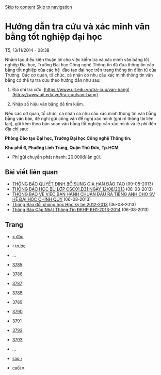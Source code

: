 [Skip to content](https://daa.uit.edu.vn/thongbao/huong-dan-tra-cuu-va-xac-minh-van-bang-tot-nghiep-dai-hoc?page=3788#main)
 [Skip to navigation](https://daa.uit.edu.vn/thongbao/huong-dan-tra-cuu-va-xac-minh-van-bang-tot-nghiep-dai-hoc?page=3788#main-nav)

Hướng dẫn tra cứu và xác minh văn bằng tốt nghiệp đại học
=========================================================

T5, 13/11/2014 - 08:38

Nhằm tạo điều kiện thuận lợi cho việc kiểm tra và xác minh văn bằng tốt nghiệp Đại học, Trường Đại học Công nghệ Thông tin đã đưa thông tin cấp bằng tốt nghiệp của các hệ  đào tạo đại học trên trang thông tin điện tử của Trường. Các cơ quan, tổ chức, cá nhân có nhu cầu xác minh thông tin văn bằng có thể tự tra cứu theo hướng dẫn như sau:

1.  Địa chỉ tra cứu: [https://www.uit.edu.vn/tra-cuu/van-bang](https://www.uit.edu.vn/tra-cuu/van-bang)
    
2.  Nhập số hiệu văn bằng để tìm kiếm.

Nếu các cơ quan, tổ chức, cá nhân có nhu cầu xác minh thông tin văn bằng bằng văn bản, đề nghị gửi công văn đề nghị xác minh (ghi rõ thông tin liên lạc), gửi kèm theo bản scan văn bằng tốt nghiệp cần xác minh và lệ phí đến địa chỉ sau:  

**Phòng Đào tạo Đại học, Trường Đại học Công nghệ Thông tin.**

**Khu phố 6, Phường Linh Trung, Quận Thủ Đức, Tp.HCM**

*   Phí gửi chuyển phát nhanh: 20.000đ/lần gửi.

Bài viết liên quan
------------------

*   [THÔNG BÁO QUYẾT ĐỊNH BỔ SUNG GIA HẠN ĐÀO TẠO](https://daa.uit.edu.vn/thongbao/thong-bao-quyet-dinh-bo-sung-gia-han-dao-tao)
     (09-08-2013)
*   [THÔNG BÁO HỌC BÙ LỚP CSC01.D31 NGÀY 12/08/2013](https://daa.uit.edu.vn/thongbao/thong-bao-hoc-bu-lop-csc01d31-ngay-12082013)
     (08-08-2013)
*   [THÔNG BÁO VỀ VIỆC BAN HÀNH CHUẨN ĐẦU RA TIẾNG ANH CHO SV HỆ ĐẠI HỌC CHÍNH QUY](https://daa.uit.edu.vn/thongbao/thong-bao-ve-viec-ban-hanh-chuan-dau-ra-tieng-anh-cho-sv-he-dai-hoc-chinh-quy)
     (06-08-2013)
*   [Thông Báo đổi phòng học Học kỳ hè 2012-2013](https://daa.uit.edu.vn/thongbao/thong-bao-doi-phong-hoc-hoc-ky-he-2012-2013)
     (06-08-2013)
*   [Thông Báo Cập Nhật Thông Tin ĐKHP KH1-2013-2014](https://daa.uit.edu.vn/thongbao/thong-bao-cap-nhat-thong-tin-dkhp-kh1-2013-2014)
     (06-08-2013)

Trang
-----

*   [« đầu](https://daa.uit.edu.vn/thongbao/huong-dan-tra-cuu-va-xac-minh-van-bang-tot-nghiep-dai-hoc "Đến trang đầu tiên")
    
*   [‹ trước](https://daa.uit.edu.vn/thongbao/huong-dan-tra-cuu-va-xac-minh-van-bang-tot-nghiep-dai-hoc?page=3787 "Đến trang kế trước")
    
*   …
*   [3785](https://daa.uit.edu.vn/thongbao/huong-dan-tra-cuu-va-xac-minh-van-bang-tot-nghiep-dai-hoc?page=3784 "Đến trang 3785")
    
*   [3786](https://daa.uit.edu.vn/thongbao/huong-dan-tra-cuu-va-xac-minh-van-bang-tot-nghiep-dai-hoc?page=3785 "Đến trang 3786")
    
*   [3787](https://daa.uit.edu.vn/thongbao/huong-dan-tra-cuu-va-xac-minh-van-bang-tot-nghiep-dai-hoc?page=3786 "Đến trang 3787")
    
*   [3788](https://daa.uit.edu.vn/thongbao/huong-dan-tra-cuu-va-xac-minh-van-bang-tot-nghiep-dai-hoc?page=3787 "Đến trang 3788")
    
*   3789
*   [3790](https://daa.uit.edu.vn/thongbao/huong-dan-tra-cuu-va-xac-minh-van-bang-tot-nghiep-dai-hoc?page=3789 "Đến trang 3790")
    
*   [3791](https://daa.uit.edu.vn/thongbao/huong-dan-tra-cuu-va-xac-minh-van-bang-tot-nghiep-dai-hoc?page=3790 "Đến trang 3791")
    
*   [3792](https://daa.uit.edu.vn/thongbao/huong-dan-tra-cuu-va-xac-minh-van-bang-tot-nghiep-dai-hoc?page=3791 "Đến trang 3792")
    
*   [3793](https://daa.uit.edu.vn/thongbao/huong-dan-tra-cuu-va-xac-minh-van-bang-tot-nghiep-dai-hoc?page=3792 "Đến trang 3793")
    
*   …
*   [sau ›](https://daa.uit.edu.vn/thongbao/huong-dan-tra-cuu-va-xac-minh-van-bang-tot-nghiep-dai-hoc?page=3789 "Đến trang kế sau")
    
*   [cuối »](https://daa.uit.edu.vn/thongbao/huong-dan-tra-cuu-va-xac-minh-van-bang-tot-nghiep-dai-hoc?page=3863 "Đến trang cuối cùng")